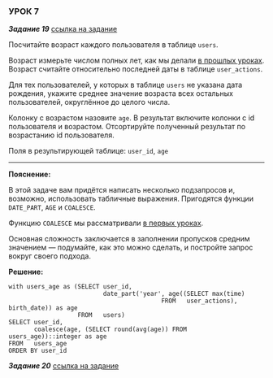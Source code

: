 ### УРОК 7

 ***Задание 19***
[ссылка на задание](https://lab.karpov.courses/learning/152/module/1762/lesson/17928/53213/353799/)

Посчитайте возраст каждого пользователя в таблице `users`.

Возраст измерьте числом полных лет, как мы делали [в прошлых уроках](https://lab.karpov.courses/learning/152/module/1762/lesson/17927/54325/256089/). Возраст считайте относительно последней даты в таблице `user_actions`.

Для тех пользователей, у которых в таблице `users` не указана дата рождения, укажите среднее значение возраста всех остальных пользователей, округлённое до целого числа.

Колонку с возрастом назовите `age`. В результат включите колонки с id пользователя и возрастом. Отсортируйте полученный результат по возрастанию id пользователя.

Поля в результирующей таблице: `user_id`, `age`

---

**Пояснение:**

В этой задаче вам придётся написать несколько подзапросов и, возможно, использовать табличные выражения. Пригодятся функции `DATE_PART`, `AGE` и `COALESCE`.

Функцию `COALESCE` мы рассматривали [в первых уроках](https://lab.karpov.courses/learning/152/module/1762/lesson/18484/53190/250926/).

Основная сложность заключается в заполнении пропусков средним значением — подумайте, как это можно сделать, и постройте запрос вокруг своего подхода.

**Решение:**
```
with users_age as (SELECT user_id,
                          date_part('year', age((SELECT max(time)
                                          FROM   user_actions), birth_date)) as age
                   FROM   users)
SELECT user_id,
       coalesce(age, (SELECT round(avg(age)) FROM   users_age))::integer as age
FROM   users_age
ORDER BY user_id
```

***Задание 20***
[ссылка на задание](https://lab.karpov.courses/learning/152/module/1762/lesson/17928/53213/353800/)
